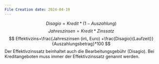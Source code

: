 ```yaml
---
File Creation date: 2024-04-19
---
```

 $$
Disagio=Kredit*(1-Auszahlung)
$$
$$
Jahreszinsen=Kredit*Zinssatz
$$
$$
Effektivzins=\frac{Jahreszinsen (in\, Euro) +\frac{Disagio}{Laufzeit}}{Auszahlungsbetrag}*100
$$
Der Effektivzinssatz beinhaltet auch die Bearbeitungsgebühr (Disagio). Bei Kreditangeboten muss immer der Effektivzinssatz genannt werden.